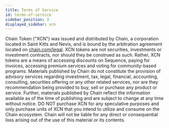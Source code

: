 ```yaml
---
title: Terms of Service
id: terms-of-service
sidebar_position: 3
displayed_sidebar: xcn
---
```


Chain Token ("XCN") was issued and distributed by Chain, a corporation located in Saint Kitts and Nevis, and is bound by the arbitration agreement located on [chain.com/legal](https://chain.com/legal). XCN tokens are not securities, investments or investment contracts, nor should they be construed as such. Rather, XCN tokens are a means of accessing discounts on Sequence, paying for invoices, accessing premium services and voting for community-based programs. Materials published by Chain do not constitute the provision of advisory services regarding investment, tax, legal, financial, accounting, consulting, securities offering or any other related services, nor are they recommendation being provided to buy, sell or purchase any product or service. Further, materials published by Chain reflect the information available as of the time of publishing and are subject to change at any time without notice. DO NOT purchase XCN for any speculative purposes and only purchase units of XCN that you intend to utilize and consume on the Chain ecosystem. Chain will not be liable for any direct or consequential loss arising out of the use of this material or its contents.